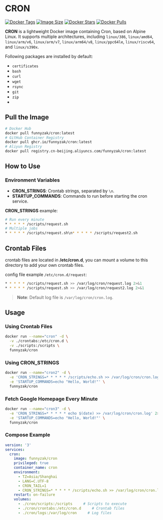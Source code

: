 # CRON

[![Docker Tags](https://img.shields.io/docker/v/funnyzak/cron?sort=semver&style=flat-square)](https://hub.docker.com/r/funnyzak/cron/)
[![Image Size](https://img.shields.io/docker/image-size/funnyzak/cron)](https://hub.docker.com/r/funnyzak/cron/)
[![Docker Stars](https://img.shields.io/docker/stars/funnyzak/cron.svg?style=flat-square)](https://hub.docker.com/r/funnyzak/cron/)
[![Docker Pulls](https://img.shields.io/docker/pulls/funnyzak/cron.svg?style=flat-square)](https://hub.docker.com/r/funnyzak/cron/)

**CRON** is a lightweight Docker image containing Cron, based on Alpine Linux. It supports multiple architectures, including `linux/386`, `linux/amd64`, `linux/arm/v6`, `linux/arm/v7`, `linux/arm64/v8`, `linux/ppc64le`, `linux/riscv64`, and `linux/s390x`.

Following packages are installed by default:

- `certificates`
- `bash`
- `curl`
- `wget`
- `rsync`
- `git`
- `zip`
- 
## Pull the Image

```bash
# Docker Hub
docker pull funnyzak/cron:latest
# GitHub Container Registry
docker pull ghcr.io/funnyzak/cron:latest
# Aliyun Registry
docker pull registry.cn-beijing.aliyuncs.com/funnyzak/cron:latest
```

## How to Use

### Environment Variables

- **CRON_STRINGS**: Crontab strings, separated by `\n`.
- **STARTUP_COMMANDS**: Commands to run before starting the cron service.

**CRON_STRINGS** example:

```bash
# Run every minute
* * * * * /scripts/request.sh
# Multiple jobs
* * * * * /scripts/request.sh\n* * * * * /scripts/request2.sh
```

## Crontab Files

crontab files are located in **/etc/cron.d**, you can mount a volume to this directory to add your own crontab files.

config file example `/etc/cron.d/request`:

```bash
* * * * * /scripts/request.sh >> /var/log/cron/request.log 2>&1
* * * * * /scripts/request.sh >> /var/log/cron/request2.log 2>&1
```

> **Note**: Default log file is `/var/log/cron/cron.log`.

## Usage

### Using Crontab Files

```bash
docker run --name="cron" -d \
  -v ./crontabs:/etc/cron.d \
  -v ./scripts:/scripts \
  funnyzak/cron
```

### Using CRON_STRINGS

```bash
docker run --name="cron2" -d \
  -e 'CRON_STRINGS=* * * * * /scripts/echo.sh >> /var/log/cron/cron.log 2>&1' \
  -e 'STARTUP_COMMANDS=echo "Hello, World!"' \
  funnyzak/cron
```

### Fetch Google Homepage Every Minute

```bash
docker run --name="cron3" -d \
  -e 'CRON_STRINGS=* * * * * echo $(date) >> /var/log/cron/cron.log' 2>&1 \
  -e 'STARTUP_COMMANDS=echo "Hello, World!"' \
  funnyzak/cron
```

### Compose Example

```yaml
version: '3'
services:
  cron:
    image: funnyzak/cron
    privileged: true
    container_name: cron
    environment:
      - TZ=Asia/Shanghai
      - LANG=C.UTF-8
      - CRON_TAIL=1
      - CRON_STRINGS=* * * * * /scripts/echo.sh >> /var/log/cron/cron.log 2>&1
    restart: on-failure
    volumes:
      - ./cron/scripts:/scripts     # Scripts to execute
      - ./cron/crontabs:/etc/cron.d     # Crontab files
      - ./cron/logs:/var/log/cron     # Log files
```